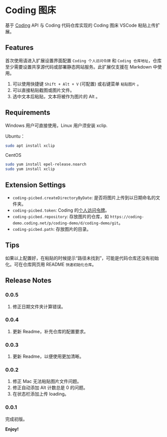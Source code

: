 # Coding 图床

基于 [Coding](https://coding.net/) API 与 Coding 代码仓库实现的 Coding 图床 VSCode 粘贴上传扩展。

## Features

首次使用请进入扩展设置界面配置 `Coding 个人访问令牌` 和 `Coding 仓库地址`，仓库至少需要设置共享源代码或部署静态网站服务。此扩展仅支援在 Markdown 中使用。

1. 可以使用快捷键 `Shift + Alt + V` (可配置) 或右键菜单 `粘贴图片` 。
2. 可以直接粘贴截图或图片文件。
3. 选中文本后粘贴，文本将被作为图片的 Alt 。

## Requirements

Windows 用户可直接使用，Linux 用户须安装 xclip.

Ubuntu：
```bash
sudo apt install xclip
```

CentOS
```bash
sudo yum install epel-release.noarch
sudo yum install xclip
```

## Extension Settings

* `coding-picbed.createDirectoryByDate`: 是否将图片上传到以日期命名的文件夹。
* `coding-picbed.token`: Coding 的[个人访问令牌](https://help.coding.net/docs/member/tokens.html)。
* `coding-picbed.repository`: 存放图片的仓库，如 `https://coding-demo.coding.net/p/coding-demo/d/coding-demo/git`。
* `coding-picbed.path`: 存放图片的目录。

## Tips

如果以上配置好，在粘贴的时候提示“路径未找到”，可能是代码仓库还没有初始化。可在仓库网页用 README `快速初始化仓库`。

## Release Notes

### 0.0.5

1. 修正日期文件夹计算错误。
   
### 0.0.4

1. 更新 Readme，补充仓库的配置要求。

### 0.0.3

1. 更新 Readme，以便使用更加清晰。

### 0.0.2

1. 修正 Mac 无法粘贴图片文件问题。
2. 修正自动添加 Alt 计数总是 0 的问题。
3. 在状态栏添加上传 loading。

### 0.0.1

完成初版。

**Enjoy!**
